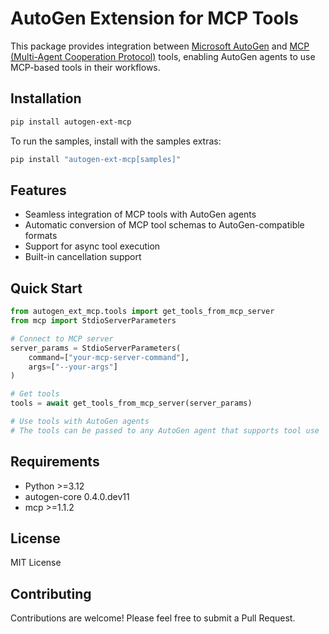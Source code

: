 # AutoGen Extension for MCP Tools

This package provides integration between [Microsoft AutoGen](https://microsoft.github.io/autogen/) and [MCP (Multi-Agent Cooperation Protocol)](https://github.com/microsoft/mcp) tools, enabling AutoGen agents to use MCP-based tools in their workflows.

## Installation

```bash
pip install autogen-ext-mcp
```

To run the samples, install with the samples extras:
```bash
pip install "autogen-ext-mcp[samples]"
```

## Features

- Seamless integration of MCP tools with AutoGen agents
- Automatic conversion of MCP tool schemas to AutoGen-compatible formats
- Support for async tool execution
- Built-in cancellation support

## Quick Start

```python
from autogen_ext_mcp.tools import get_tools_from_mcp_server
from mcp import StdioServerParameters

# Connect to MCP server
server_params = StdioServerParameters(
    command=["your-mcp-server-command"],
    args=["--your-args"]
)

# Get tools
tools = await get_tools_from_mcp_server(server_params)

# Use tools with AutoGen agents
# The tools can be passed to any AutoGen agent that supports tool use
```

## Requirements

- Python >=3.12
- autogen-core 0.4.0.dev11
- mcp >=1.1.2

## License

MIT License

## Contributing

Contributions are welcome! Please feel free to submit a Pull Request.
